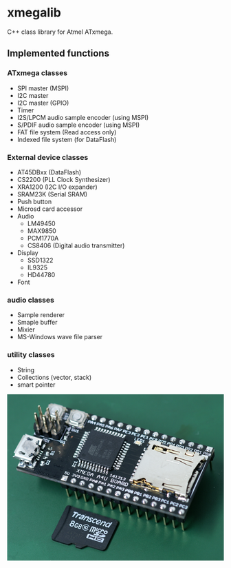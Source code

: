# xmegalib
C++ class library for Atmel ATxmega.

## Implemented functions

### ATxmega classes

- SPI master (MSPI)
- I2C master
- I2C master (GPIO)
- Timer
- I2S/LPCM audio sample encoder (using MSPI)
- S/PDIF audio sample encoder (using MSPI)
- FAT file system (Read access only)
- Indexed file system (for DataFlash)

### External device classes

- AT45DBxx (DataFlash)
- CS2200 (PLL Clock Synthesizer)
- XRA1200 (I2C I/O expander)
- SRAM23K (Serial SRAM)
- Push button
- Microsd card accessor
- Audio
  - LM49450
  - MAX9850
  - PCM1770A
  - CS8406 (Digital audio transmitter)
- Display
  - SSD1322
  - IL9325
  - HD44780
- Font


### audio classes

- Sample renderer
- Smaple buffer
- Mixier
- MS-Windows wave file parser

### utility classes

- String
- Collections (vector, stack)
- smart pointer

![BOARD](https://github.com/ain1084/xmegalib/blob/master/images/board.png)
